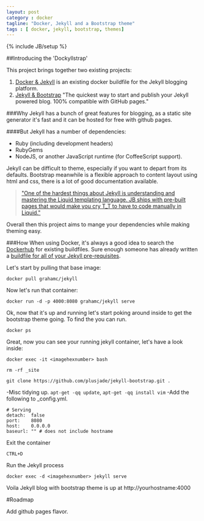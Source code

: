 ```yaml
---
layout: post
category : docker
tagline: "Docker, Jekyll and a Bootstrap theme"
tags : [ docker, jekyll, bootstrap, themes]
---
```

{% include JB/setup %}

##Introducing the 'Dockyllstrap'

This project brings together two existing projects:

1. [Docker & Jekyll](https://github.com/grahamc/docker-jekyll) is an existing docker buildfile for the Jekyll blogging platform.
2. [Jekyll & Bootstrap](https://github.com/plusjade/jekyll-bootstrap/) "The quickest way to start and publish your Jekyll powered blog. 100% compatible with GitHub pages."

###Why
Jekyll has a bunch of great features for blogging, as a static site generator it's fast and it can be hosted for free with github pages. 

####But
Jekyll has a number of dependencies:
* Ruby (including development headers)
* RubyGems
* NodeJS, or another JavaScript runtime (for CoffeeScript support).


Jekyll can be difficult to theme, especially if you want to depart from its defaults. Bootstrap meanwhile is a flexible approach to content layout using html and css, there is a lot of good documentation available.

> ["One of the hardest things about Jekyll is understanding and mastering the Liquid templating language. 
JB ships with pre-built pages that would make you cry T_T to have to code manually in Liquid."](http://jekyllbootstrap.com/)

Overall then this project aims to mange your dependencies while making theming easy.

###How
When using Docker, it's always a good idea to search the [Dockerhub](https://registry.hub.docker.com/) for existing buildfiles. Sure enough someone has already written a [buildfile for all of your Jekyll pre-requisites](https://registry.hub.docker.com/u/grahamc/jekyll/).

Let's start by pulling that base image:
```
docker pull grahamc/jekyll
```
Now let's run that container:
```
docker run -d -p 4000:8080 grahamc/jekyll serve
```
Ok, now that it's up and running let's start poking around inside to get the bootstrap theme going. To find the <imagehexnumber> you can run.
```
docker ps
```
Great, now you can see your running jekyll container, let's have a look inside: 
```
docker exec -it <imagehexnumber> bash
```
`rm -rf _site`
```
git clone https://github.com/plusjade/jekyll-bootstrap.git .
```
-Misc tidying up.
`apt-get -qq update`, `apt-get -qq install vim` 
-Add the following to _config.yml.
```
# Serving
detach:  false
port:    8080
host:    0.0.0.0
baseurl: "" # does not include hostname
```
Exit the container
```
CTRL+D
```
Run the Jekyll process
```
docker exec -d <imagehexnumber> jekyll serve
```
Voila Jekyll blog with bootstrap theme is up at http://yourhostname:4000

#Roadmap

Add github pages flavor.
